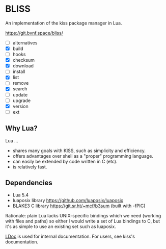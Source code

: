 BLISS
=====

An implementation of the kiss package manager in Lua.

<https://git.bvnf.space/bliss/>

 * [ ] alternatives
 * [x] build
 * [ ] hooks
 * [x] checksum
 * [x] download
 * [ ] install
 * [x] list
 * [ ] remove
 * [x] search
 * [ ] update
 * [ ] upgrade
 * [x] version
 * [ ] ext

Why Lua?
--------

Lua ...

 * shares many goals with KISS, such as simplicity and efficiency.
 * offers advantages over shell as a "proper" programming language.
 * can easily be extended by code written in C (etc).
 * is relatively fast.

Dependencies
------------

 * Lua 5.4
 * luaposix library <https://github.com/luaposix/luaposix>
 * BLAKE3 C library <https://git.sr.ht/~mcf/b3sum> (built with -fPIC)

Rationale: plain Lua lacks UNIX-specific bindings which we need (working with
files and paths) so either I would write a set of Lua bindings to C, but it's as
simple to use an existing set such as luaposix.

[LDoc](https://github.com/lunarmodules/LDoc/) is used for internal documentation.
For users, see kiss's documentation.
